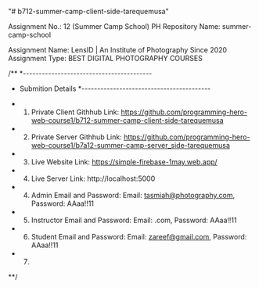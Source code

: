 "# b712-summer-camp-client-side-tarequemusa" 

Assignment No.: 12 (Summer Camp School)
PH Repository Name: summer-camp-school

Assignment Name: LensID | An Institute of Photography Since 2020
Assignment Type: BEST DIGITAL PHOTOGRAPHY COURSES

/**
*-----------------------------------------
* Submition Details
*-----------------------------------------

* 1. Private Client Githhub Link: https://github.com/programming-hero-web-course1/b712-summer-camp-client-side-tarequemusa

* 2. Private Server Githhub Link: https://github.com/programming-hero-web-course1/b7a12-summer-camp-server_side-tarequemusa

* 3. Live Website Link: https://simple-firebase-1may.web.app/

* 4. Live Server Link: http://localhost:5000

* 4. Admin Email and Password: Email: tasmiah@photography.com, Password: AAaa!!11

* 5. Instructor Email and Password: Email: .com, Password: AAaa!!11

* 6. Student Email and Password: Email: zareef@gmail.com, Password: AAaa!!11

* 7. 
**/


		
		
		
		
		
		
		
